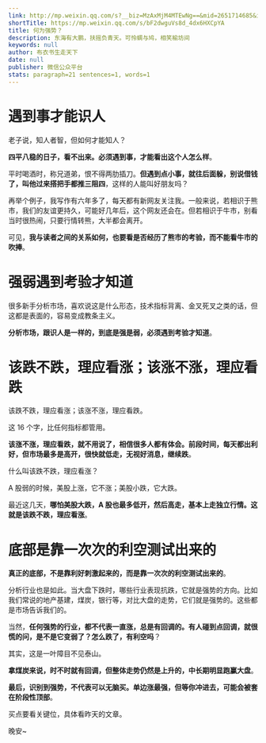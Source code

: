 ```yaml
---
link: http://mp.weixin.qq.com/s?__biz=MzAxMjM4MTEwNg==&mid=2651714685&idx=2&sn=85cd943b4e60480983509eaff0211c97&chksm=804beaa0b73c63b6a5a22a26fee6717817b52e587179360f16bd58b7d271913edf4b3b9c588a#rd
shortTitle: https://mp.weixin.qq.com/s/bF2dwguVs8d_4dx6HXCpYA
title: 何为强势？
description: 东海有大鹏，扶摇负青天。可怜蜩与鸠，相笑榆坊间
keywords: null
author: 布衣书生走天下
date: null
publisher: 微信公众平台
stats: paragraph=21 sentences=1, words=1
---
```


# 遇到事才能识人

老子说，知人者智，但如何才能知人？

**四平八稳的日子，看不出来。必须遇到事，才能看出这个人怎么样**。

平时喝酒时，称兄道弟，恨不得两肋插刀。**但遇到点小事，就往后面躲，别说借钱了，叫他过来搭把手都推三阻四**，这样的人能叫好朋友吗？

再举个例子，我写作有六年多了，每天都有新网友关注我。一般来说，若相识于熊市，我们的友谊更持久，可能好几年后，这个网友还会在。但若相识于牛市，别看当时很热闹，只要行情转熊，大半都会离开。

可见，**我与读者之间的关系如何，也要看是否经历了熊市的考验，而不能看牛市的吹捧**。

# 强弱遇到考验才知道

很多新手分析市场，喜欢说这是什么形态，技术指标背离、金叉死叉之类的话，但这都是表面的，容易变成教条主义。

**分析市场，跟识人是一样的，到底是强是弱，必须遇到考验才知道**。

# 该跌不跌，理应看涨；该涨不涨，理应看跌

该跌不跌，理应看涨；该涨不涨，理应看跌。

这 16 个字，比任何指标都管用。

**该涨不涨，理应看跌，就不用说了，相信很多人都有体会。前段时间，每天都出利好，但市场最多是高开，很快就低走，无视好消息，继续跌**。

什么叫该跌不跌，理应看涨？

A 股弱的时候，美股上涨，它不涨；美股小跌，它大跌。

最近这几天，**哪怕美股大跌，A 股也最多低开，然后高走，基本上走独立行情。这就是该跌不跌，理应看涨**。

# 底部是靠一次次的利空测试出来的

**真正的底部，不是靠利好刺激起来的，而是靠一次次的利空测试出来的**。

分析行业也是如此。当大盘下跌时，哪些行业表现抗跌，它就是强势的方向。比如我们常说的地产基建，煤炭，银行等，对比大盘的走势，它们就是强势的。这些都是市场告诉我们的。

当然，**任何强势的行业，都不代表一直涨，总是有回调的。有人碰到点回调，就很慌的问，是不是它变弱了？怎么跌了，有利空吗**？

其实，这是一叶障目不见泰山。

**拿煤炭来说，时不时就有回调，但整体走势仍然是上升的，中长期明显跑赢大盘**。

**最后，识别到强势，不代表可以无脑买。单边涨最强，但等你冲进去，可能会被套在阶段性顶部**。

买点要看关键位，具体看昨天的文章。

晚安~
